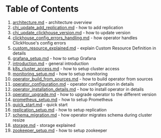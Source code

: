 # Table of Contents
1. [architecture.md](./architecture.md) - architecture overview
1. [chi_update_add_replication.md](./chi_update_add_replication.md) - how to add replication
1. [chi_update_clickhouse_version.md](./chi_update_clickhouse_version.md) - how to update version
1. [clickhouse_config_errors_handling.md](./clickhouse_config_errors_handling.md) - how operator handles ClickHouse's config errors
1. [custom_resource_explained.md](./custom_resource_explained.md) - explain Custom Resource Definition in details
1. [grafana_setup.md](./grafana_setup.md) - how to setup Grafana
1. [introduction.md](./introduction.md) - general introduction
1. [k8s_cluster_access.md](./k8s_cluster_access.md) - how to setup cluster access
1. [monitoring_setup.md](./monitoring_setup.md) - how to setup monitoring
1. [operator_build_from_sources.md](./operator_build_from_sources.md) - how to build operator from sources
1. [operator_configuration.md](./operator_configuration.md) - operator configuration in details
1. [operator_installation_details.md](./operator_installation_details.md) - how to install operator in details
1. [operator_upgrade.md](./operator_upgrade.md) - how to upgrade operator to the different version
1. [prometheus_setup.md](./prometheus_setup.md) - how to setup Prometheus
1. [quick_start.md](./quick_start.md) - quick start
1. [replication_setup.md](./replication_setup.md) - how to setup replication
1. [schema_migration.md](./schema_migration.md) - how operator migrates schema during cluster resize
1. [storage.md](./storage.md) - storage explained
1. [zookeeper_setup.md](./zookeeper_setup.md) - how to setup zookeeper
